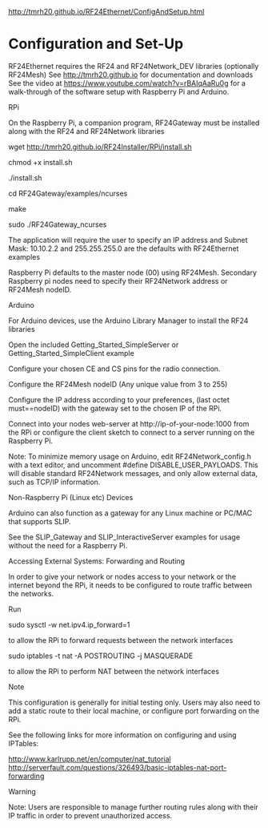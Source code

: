 
http://tmrh20.github.io/RF24Ethernet/ConfigAndSetup.html

# Configuration and Set-Up
RF24Ethernet requires the RF24 and RF24Network_DEV libraries (optionally RF24Mesh)
See http://tmrh20.github.io for documentation and downloads
See the video at https://www.youtube.com/watch?v=rBAIqAaRu0g for a walk-through of the software setup with Raspberry Pi and Arduino.

RPi

On the Raspberry Pi, a companion program, RF24Gateway must be installed along with the RF24 and RF24Network libraries

wget http://tmrh20.github.io/RF24Installer/RPi/install.sh 

chmod +x install.sh  

./install.sh  

cd RF24Gateway/examples/ncurses

make 

sudo ./RF24Gateway_ncurses 

The application will require the user to specify an IP address and Subnet Mask: 10.10.2.2 and 255.255.255.0 are the defaults with RF24Ethernet examples

Raspberry Pi defaults to the master node (00) using RF24Mesh. Secondary Raspberry pi nodes need to specify their RF24Network address or RF24Mesh nodeID.


Arduino

For Arduino devices, use the Arduino Library Manager to install the RF24 libraries

Open the included Getting_Started_SimpleServer or Getting_Started_SimpleClient example

Configure your chosen CE and CS pins for the radio connection.

Configure the RF24Mesh nodeID (Any unique value from 3 to 255)

Configure the IP address according to your preferences, (last octet must==nodeID) with the gateway set to the chosen IP of the RPi.

Connect into your nodes web-server at http://ip-of-your-node:1000 from the RPi or configure the client sketch to connect to a server running on the Raspberry Pi. 

Note: To minimize memory usage on Arduino, edit RF24Network_config.h with a text editor, and uncomment #define DISABLE_USER_PAYLOADS. This will disable standard RF24Network messages, and only allow external data, such as TCP/IP information.

Non-Raspberry Pi (Linux etc) Devices

Arduino can also function as a gateway for any Linux machine or PC/MAC that supports SLIP.

See the SLIP_Gateway and SLIP_InteractiveServer examples for usage without the need for a Raspberry Pi.

Accessing External Systems: Forwarding and Routing


In order to give your network or nodes access to your network or the internet beyond the RPi, it needs to be configured to route traffic between the networks.

Run

sudo sysctl -w net.ipv4.ip_forward=1 

to allow the RPi to forward requests between the network interfaces

sudo iptables -t nat -A POSTROUTING -j MASQUERADE 

to allow the RPi to perform NAT between the network interfaces

Note

This configuration is generally for initial testing only. Users may also need to add a static route to their local machine, or configure port forwarding on the RPi.

See the following links for more information on configuring and using IPTables:

http://www.karlrupp.net/en/computer/nat_tutorial
http://serverfault.com/questions/326493/basic-iptables-nat-port-forwarding

Warning

Note: Users are responsible to manage further routing rules along with their IP traffic in order to prevent unauthorized access.
